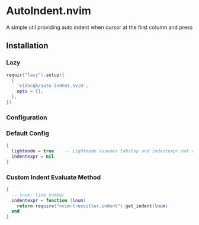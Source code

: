 # AutoIndent.nvim

A simple util providing auto indent when cursor at the first column and press <TAB>

## Installation

### Lazy

```lua
requir("lazy").setup({
  {
    'vidocqh/auto-indent.nvim',
    opts = {},
  },
})
```

### Configuration

### Default Config

```lua
{
  lightmode = true    -- Lightmode assumes tabstop and indentexpr not change within buffer's lifetime
  indentexpr = nil
}
```

### Custom Indent Evaluate Method

```lua
{
  -- lnum: line number
  indentexpr = function (lnum)
    return require("nvim-treesitter.indent").get_indent(lnum)
  end
}
```

